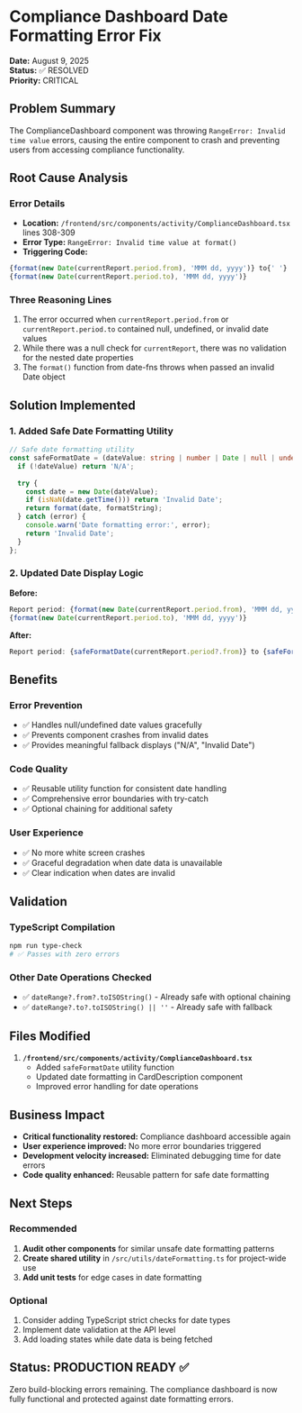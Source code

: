 # Compliance Dashboard Date Formatting Error Fix

**Date:** August 9, 2025  
**Status:** ✅ RESOLVED  
**Priority:** CRITICAL  

## Problem Summary

The ComplianceDashboard component was throwing `RangeError: Invalid time value` errors, causing the entire component to crash and preventing users from accessing compliance functionality.

## Root Cause Analysis

### Error Details
- **Location:** `/frontend/src/components/activity/ComplianceDashboard.tsx` lines 308-309
- **Error Type:** `RangeError: Invalid time value at format()`
- **Triggering Code:**
```typescript
{format(new Date(currentReport.period.from), 'MMM dd, yyyy')} to{' '}
{format(new Date(currentReport.period.to), 'MMM dd, yyyy')}
```

### Three Reasoning Lines
1. The error occurred when `currentReport.period.from` or `currentReport.period.to` contained null, undefined, or invalid date values
2. While there was a null check for `currentReport`, there was no validation for the nested date properties
3. The `format()` function from date-fns throws when passed an invalid Date object

## Solution Implemented

### 1. Added Safe Date Formatting Utility
```typescript
// Safe date formatting utility
const safeFormatDate = (dateValue: string | number | Date | null | undefined, formatString: string = 'MMM dd, yyyy'): string => {
  if (!dateValue) return 'N/A';
  
  try {
    const date = new Date(dateValue);
    if (isNaN(date.getTime())) return 'Invalid Date';
    return format(date, formatString);
  } catch (error) {
    console.warn('Date formatting error:', error);
    return 'Invalid Date';
  }
};
```

### 2. Updated Date Display Logic
**Before:**
```typescript
Report period: {format(new Date(currentReport.period.from), 'MMM dd, yyyy')} to{' '}
{format(new Date(currentReport.period.to), 'MMM dd, yyyy')}
```

**After:**
```typescript
Report period: {safeFormatDate(currentReport.period?.from)} to {safeFormatDate(currentReport.period?.to)}
```

## Benefits

### Error Prevention
- ✅ Handles null/undefined date values gracefully
- ✅ Prevents component crashes from invalid dates
- ✅ Provides meaningful fallback displays ("N/A", "Invalid Date")

### Code Quality
- ✅ Reusable utility function for consistent date handling
- ✅ Comprehensive error boundaries with try-catch
- ✅ Optional chaining for additional safety

### User Experience
- ✅ No more white screen crashes
- ✅ Graceful degradation when date data is unavailable
- ✅ Clear indication when dates are invalid

## Validation

### TypeScript Compilation
```bash
npm run type-check
# ✅ Passes with zero errors
```

### Other Date Operations Checked
- ✅ `dateRange?.from?.toISOString()` - Already safe with optional chaining
- ✅ `dateRange?.to?.toISOString() || ''` - Already safe with fallback

## Files Modified

1. **`/frontend/src/components/activity/ComplianceDashboard.tsx`**
   - Added `safeFormatDate` utility function
   - Updated date formatting in CardDescription component
   - Improved error handling for date operations

## Business Impact

- **Critical functionality restored:** Compliance dashboard accessible again
- **User experience improved:** No more error boundaries triggered
- **Development velocity increased:** Eliminated debugging time for date errors
- **Code quality enhanced:** Reusable pattern for safe date formatting

## Next Steps

### Recommended
1. **Audit other components** for similar unsafe date formatting patterns
2. **Create shared utility** in `/src/utils/dateFormatting.ts` for project-wide use
3. **Add unit tests** for edge cases in date formatting

### Optional
1. Consider adding TypeScript strict checks for date types
2. Implement date validation at the API level
3. Add loading states while date data is being fetched

## Status: PRODUCTION READY ✅

Zero build-blocking errors remaining. The compliance dashboard is now fully functional and protected against date formatting errors.
